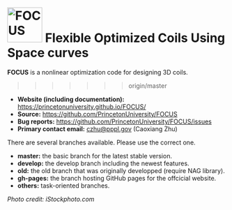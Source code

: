 # <img alt="FOCUS" src="http://joshburns.net/blog/wp-content/uploads/2013/08/focus.jpg" height="80"> Flexible Optimized Coils Using Space curves

**FOCUS** is a nonlinear optimization code for designing 3D coils. 
>>>>>>> origin/master

- **Website (including documentation):** https://princetonuniversity.github.io/FOCUS/
- **Source:** https://github.com/PrincetonUniversity/FOCUS
- **Bug reports:** https://github.com/PrincetonUniversity/FOCUS/issues
- **Primary contact email:** czhu@pppl.gov (Caoxiang Zhu)

There are several branches available. Please use the correct one.

- **master:** the basic branch for the latest stable version.
- **develop:** the develop branch including the newest features.
- **old:** the old branch that was originally developped (require NAG library).
- **gh-pages:** the branch hosting GitHub pages for the offcicial website.
- **others:** task-oriented branches.


*Photo credit: iStockphoto.com*

